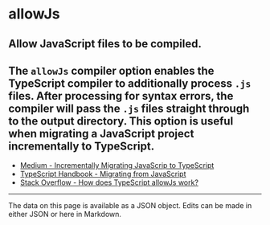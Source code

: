 <!-- Important! Do not modify comment blocks. They are necessary for the transformer to work properly -->

<!-- title -->
# allowJs

<!-- shortDescription -->
Allow JavaScript files to be compiled.
---

<!-- extendedDescription -->
The `allowJs` compiler option enables the TypeScript compiler to additionally process `.js` files. After processing for syntax errors, the compiler will pass the `.js` files straight through to the output directory. This option is useful when migrating a JavaScript project incrementally to TypeScript.
---

<!-- references -->
- [Medium - Incrementally Migrating JavaScrip to TypeScript](https://medium.com/@clayallsopp/incrementally-migrating-javascript-to-typescript-565020e49c88)
- [TypeScript Handbook - Migrating from JavaScript](https://www.typescriptlang.org/docs/handbook/migrating-from-javascript.html)
- [Stack Overflow -  How does TypeScript allowJs work?](https://stackoverflow.com/questions/40089419/how-does-typescript-allowjs-work)
---

<!-- footer -->
The data on this page is available as a JSON object. Edits can be made in either JSON or here in Markdown.
